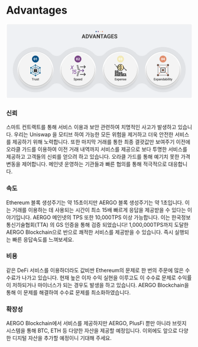 # Advantages

![Advantages](../.gitbook/assets/advantages.png)

### **신뢰**

스마트 컨트랙트를 통해 서비스 이용과 보안 관련하여 치명적인 사고가 발생하고 있습니다. 우리는 Uniswap 을 모티브 하여 가능한 모든 위험을 제거하고 더욱 안전한 서비스를 제공하기 위해 노력합니다. 또한 마지막 거래를 통한 최종 결괏값만 보여주기 이전에 오라클 가드를 이용하여 이전 거래 내역까지 서비스를 제공으로 보다 투명한 서비스를 제공하고 고객들의 신뢰를 얻으려 하고 있습니다. 오라클 가드를 통해 예기치 못한 가격 변동을 제어합니다. 메인넷 운영하는 기관들과 빠른 협의를 통해 적극적으로 대응합니다.



### **속도**

Ethereum 블록 생성주기는 약 15초이지만 AERGO 블록 생성주기는 약 1초입니다. 이는 거래를 이용하는 데 사용되는 시간이 최소 15배 빠르게 응답을 제공받을 수 있다는 이야기입니다. AERGO 메인넷의 TPS 또한 10,000TPS 이상 가능합니다. 이는 한국정보통신기술협회(TTA) 의 GS 인증을 통해 검증 되었습니다! 1,000,000TPS까지 도달한 AERGO Blockchain으로 반으로 쾌적한 서비스를 제공받을 수 있습니다. 즉시 실행되는 빠른 응답속도를 느껴보세요.



### **비용**

같은 DeFi 서비스를 이용하더라도 값비싼 Ethereum의 문제로 한 번의 주문에 많은 수수료가 나가고 있습니다. 현재 높은 이자 수익 실현을 이루고도 이 수수료 문제로 수익률이 저하되거나 마이너스가 되는 경우도 발생을 하고 있습니다. AERGO Blockchain을 통해 이 문제를 해결하여 수수료 문제를 최소화하였습니다.



### **확장성**

AERGO Blockchain에서 서비스를 제공하지만 AERGO, PlusFi 뿐만 아니라 브릿지 시스템을 통해 BTC, ETH 등 다양한 자산을 제공할 예정입니다. 이외에도 앞으로 다양한 디지털 자산을 추가할 예정이니 기대해 주세요.
